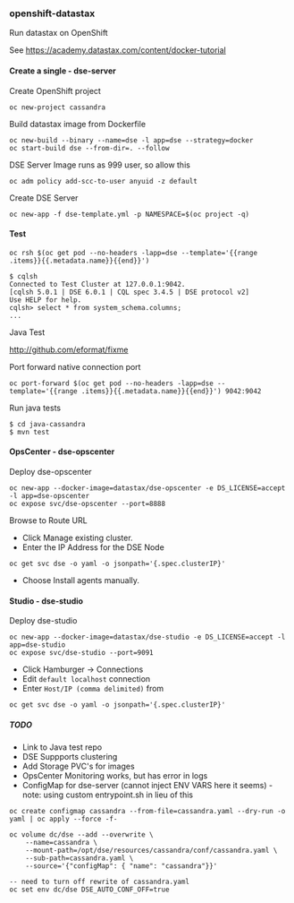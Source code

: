 ### openshift-datastax

Run datastax on OpenShift

See https://academy.datastax.com/content/docker-tutorial

#### Create a single - dse-server

Create OpenShift project

```
oc new-project cassandra
```

Build datastax image from Dockerfile

```
oc new-build --binary --name=dse -l app=dse --strategy=docker
oc start-build dse --from-dir=. --follow
```

DSE Server Image runs as 999 user, so allow this

```
oc adm policy add-scc-to-user anyuid -z default
```

Create DSE Server

```
oc new-app -f dse-template.yml -p NAMESPACE=$(oc project -q)
```

#### Test

```
oc rsh $(oc get pod --no-headers -lapp=dse --template='{{range .items}}{{.metadata.name}}{{end}}')

$ cqlsh
Connected to Test Cluster at 127.0.0.1:9042.
[cqlsh 5.0.1 | DSE 6.0.1 | CQL spec 3.4.5 | DSE protocol v2]
Use HELP for help.
cqlsh> select * from system_schema.columns;
...
```

Java Test

http://github.com/eformat/fixme

Port forward native connection port

```
oc port-forward $(oc get pod --no-headers -lapp=dse --template='{{range .items}}{{.metadata.name}}{{end}}') 9042:9042
```

Run java tests

```
$ cd java-cassandra
$ mvn test
```

#### OpsCenter - dse-opscenter

Deploy dse-opscenter

```
oc new-app --docker-image=datastax/dse-opscenter -e DS_LICENSE=accept -l app=dse-opscenter
oc expose svc/dse-opscenter --port=8888

```

Browse to Route URL

- Click Manage existing cluster.
- Enter the IP Address for the DSE Node
```
oc get svc dse -o yaml -o jsonpath='{.spec.clusterIP}'
```
- Choose Install agents manually.

#### Studio - dse-studio

Deploy dse-studio

```
oc new-app --docker-image=datastax/dse-studio -e DS_LICENSE=accept -l app=dse-studio
oc expose svc/dse-studio --port=9091
```

- Click Hamburger -> Connections
- Edit `default localhost` connection
- Enter `Host/IP (comma delimited)` from
```
oc get svc dse -o yaml -o jsonpath='{.spec.clusterIP}'
```

##### TODO

- Link to Java test repo
- DSE Suppports clustering
- Add Storage PVC's for images
- OpsCenter Monitoring works, but has error in logs
- ConfigMap for dse-server (cannot inject ENV VARS here it seems) - note: using custom entrypoint.sh in lieu of this
```
oc create configmap cassandra --from-file=cassandra.yaml --dry-run -o yaml | oc apply --force -f-

oc volume dc/dse --add --overwrite \
    --name=cassandra \
    --mount-path=/opt/dse/resources/cassandra/conf/cassandra.yaml \
    --sub-path=cassandra.yaml \
    --source='{"configMap": { "name": "cassandra"}}'

-- need to turn off rewrite of cassandra.yaml
oc set env dc/dse DSE_AUTO_CONF_OFF=true
```
